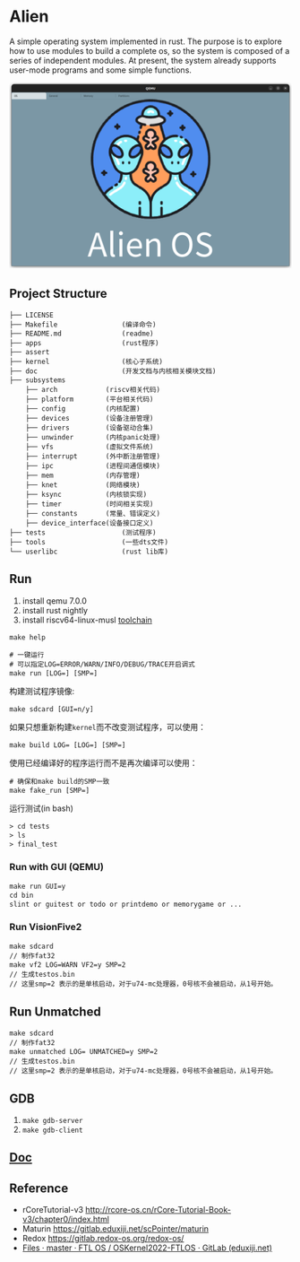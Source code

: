 # Alien

A simple operating system implemented in rust. The purpose is to explore how to use modules to build a complete os, so the system is composed of a series of independent modules. At present, the system already supports user-mode programs and some simple functions.

<img src="assert/image-20230815132104606.png" alt="image-20230815132104606" style="zoom:50%;" />

## Project Structure

```
├── LICENSE
├── Makefile                (编译命令)
├── README.md               (readme)
├── apps                    (rust程序)
├── assert
├── kernel                  (核心子系统)
├── doc                     (开发文档与内核相关模块文档)
├── subsystems							
    ├── arch            (riscv相关代码)
    ├── platform        (平台相关代码)
    ├── config		    (内核配置)
    ├── devices         (设备注册管理)
    ├── drivers         (设备驱动合集)
    ├── unwinder        (内核panic处理)
    ├── vfs             (虚拟文件系统)
    ├── interrupt       (外中断注册管理)
    ├── ipc             (进程间通信模块)
    ├── mem          	(内存管理)
    ├── knet            (网络模块)
    ├── ksync           (内核锁实现)
    ├── timer           (时间相关实现)
    ├── constants		(常量、错误定义)
    ├── device_interface(设备接口定义)
├── tests                   (测试程序)
├── tools                   (一些dts文件)
└── userlibc                (rust lib库)
```



## Run

1. install qemu 7.0.0
2. install rust nightly
3. install riscv64-linux-musl [toolchain](https://musl.cc/)

```
make help
```

```
# 一键运行
# 可以指定LOG=ERROR/WARN/INFO/DEBUG/TRACE开启调式
make run [LOG=] [SMP=]
```

构建测试程序镜像:

```
make sdcard [GUI=n/y]
```

如果只想重新构建`kernel`而不改变测试程序，可以使用：

```
make build LOG= [LOG=] [SMP=]
```

使用已经编译好的程序运行而不是再次编译可以使用：

```
# 确保和make build的SMP一致
make fake_run [SMP=]
```

运行测试(in bash)

```
> cd tests
> ls
> final_test
```

### Run with GUI (QEMU)

```
make run GUI=y
cd bin
slint or guitest or todo or printdemo or memorygame or ...
```

### Run VisionFive2

```
make sdcard
// 制作fat32
make vf2 LOG=WARN VF2=y SMP=2
// 生成testos.bin
// 这里smp=2 表示的是单核启动，对于u74-mc处理器，0号核不会被启动，从1号开始。
```

## Run Unmatched

```
make sdcard
// 制作fat32
make unmatched LOG= UNMATCHED=y SMP=2
// 生成testos.bin
// 这里smp=2 表示的是单核启动，对于u74-mc处理器，0号核不会被启动，从1号开始。
```

## GDB

1. `make gdb-server`
2. `make gdb-client`

## [Doc](docs/doc/doc.md)



## Reference

- rCoreTutorial-v3 http://rcore-os.cn/rCore-Tutorial-Book-v3/chapter0/index.html
- Maturin https://gitlab.eduxiji.net/scPointer/maturin
- Redox https://gitlab.redox-os.org/redox-os/
- [Files · master · FTL OS / OSKernel2022-FTLOS · GitLab (eduxiji.net)](https://gitlab.eduxiji.net/DarkAngelEX/oskernel2022-ftlos/-/tree/master)

